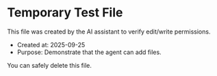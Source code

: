 # Temporary Test File

This file was created by the AI assistant to verify edit/write permissions.

- Created at: 2025-09-25
- Purpose: Demonstrate that the agent can add files.

You can safely delete this file.
